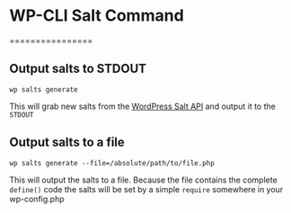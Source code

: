 # WP-CLI Salt Command
================

## Output salts to STDOUT

```
wp salts generate
```

This will grab new salts from the [WordPress Salt API](https://api.wordpress.org/secret-key/1.1/salt/) and output it to the `STDOUT`

## Output salts to a file

```
wp salts generate --file=/absolute/path/to/file.php
```

This will output the salts to a file. Because the file contains the complete `define()` code the salts will be set by a simple `require` somewhere in your wp-config.php
